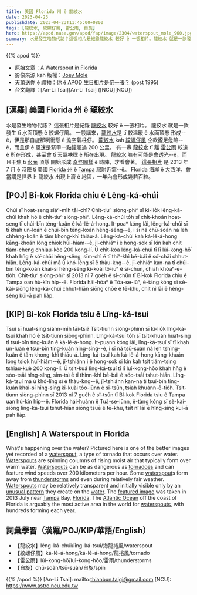```yaml
---
title: 美國 Florida 州 ê 龍絞水
date: 2023-04-23
publishdate: 2023-04-23T11:45:00+0800
tags: [龍絞水, 絞螺仔風, 雷公雨, 自旋]
hero: https://apod.nasa.gov/apod/fap/image/2304/waterspout_mole_960.jpg
summary: 水是發生啥物代誌？這張相片是紀錄龍絞水 較好 ê 一張相片。龍絞水 就是一款發生 tī 水頂懸 ê 絞螺仔風。
---
```


{{% apod %}}

- 原始文章：[A Waterspout in Florida](https://apod.nasa.gov/apod/ap230423.html)
- 影像來源 kah 版權：[Joey Mole](https://www.instagram.com/molethejoe/)
- 天頂送你 ê 禮物：[你 ê APOD 生日相片是佗一張？](https://apod.nasa.gov/apod/calendar/allyears.html) (post 1995)
- 台文翻譯：[An-Li Tsai][An-Li Tsai] ([NCU][NCU])

## [漢羅] 美國 Florida 州 ê 龍絞水
水是發生啥物代誌？
這張相片是紀錄 [龍絞水][waterspout 1] 較好 ê 一張相片。
龍絞水 就是一款發生 tī 水面頂懸 ê 絞螺仔風。
一般講來，[龍絞水][Waterspouts 1]是 tī 較溫暖 ê 水面頂懸 形成--ê，伊是那自旋那咧衝懸 ê 澹空氣柱仔。
[龍絞水][Waterspouts 2] kah [絞螺仔風][tornadoes] 仝款攏足危險--ê，而且伊 ê 風速是緊甲一點鐘超過 200 公里。
有一寡 [龍絞水][waterspout 2] tī 離 [雷公雨][thunderstorms] 較遠 ê 所在形成，甚至會 tī 天氣袂䆀 ê 所在出現。
[龍絞水][Waterspouts 3] 嘛有可能是會透光--ê，而且干焦 tī [水面][water] 頂懸 開始形成 [奇怪圖樣][unusual pattern] ê 時陣，才看會著。
[這張相片][featured image] 是 2013 年 7 月 ê 時陣 tī 美國 [Florida][Florida] 州 ê [Tampa][Tampa] 灣附近翕--ê。
Florida 海岸 ê [大西洋][Atlantic Ocean]，會當講是世界上 龍絞水 出現上濟 ê 地區，一年內會形成幾若百粒。

## [POJ] Bí-kok Florida chiu ê Lêng-ká-chúi
Chúi sī hoat-seng siáⁿ-mi̍h tāi-chì?
Chit-tiuⁿ siòng-phìⁿ sī kì-lio̍k lêng-ká-chúi khah hó ê chi̍t-tiuⁿ siòng-phìⁿ.
Lêng-ká-chúi to̍h sī chi̍t-khoán hoat-seng tī chúi-bīn téng-koân ê ká-lê-á-hong.
It-poaⁿ kóng lâi, lêng-ká-chúi sī tī khah un-loán ê chúi-bīn téng-koân hêng-sêng--ê, i sī ná chū-soân ná leh chhèng-koân ê tâm khong-khì thiāu-á.
Lêng-ká-chúi kah ká-lê-á-hong kāng-khoán lóng chiok hûi-hiám--ê, jî-chhiáⁿ i ê hong-sok sī kín kah chi̍t tiám-cheng chhiau-kòe 200 kong-lí.
Ū chi̍t-kóa lêng-ká-chúi tī lī lûi-kong-hō͘ khah hn̄g ê só͘-chāi hêng-sêng, sīm-chì ē tī thiⁿ-khì bē-bái ê só͘-chāi chhut-hiān.
Lêng-ká-chúi mā ū khó-lêng sī ē thàu-kng--ê, jî-chhiáⁿ kan-na tī chúi-bīn téng-koân khai-sí hêng-sêng kî-koài tô͘-iūⁿ ê sî-chūn, chiah khòaⁿ-ē-tio̍h.
Chit-tiuⁿ siòng-phìⁿ sī 2013 nî 7 goe̍h ê sî-chūn tī Bí-kok Florida chiu ê Tampa oan hù-kīn hip--ê.
Florida hái-hōaⁿ ê Tōa-se-iûⁿ, ē-tàng kóng sī sè-kài-siōng lêng-ká-chúi chhut-hiān siōng chōe ê tē-khu, chi̍t nî lāi ē hêng-sêng kúi-ā pah lia̍p.

## [KIP] Bí-kok Florida tsiu ê Lîng-ká-tsuí
Tsuí sī huat-sing siánn-mi̍h tāi-tsì?
Tsit-tiunn siòng-phìnn sī kì-lio̍k lîng-ká-tsuí khah hó ê tsi̍t-tiunn siòng-phìnn.
Lîng-ká-tsuí to̍h sī tsi̍t-khuán huat-sing tī tsuí-bīn tíng-kuân ê ká-lê-á-hong.
It-puann kóng lâi, lîng-ká-tsuí sī tī khah un-luán ê tsuí-bīn tíng-kuân hîng-sîng--ê, i sī ná tsū-suân ná leh tshìng-kuân ê tâm khong-khì thiāu-á.
Lîng-ká-tsuí kah ká-lê-á-hong kāng-khuán lóng tsiok huî-hiám--ê, jî-tshiánn i ê hong-sok sī kín kah tsi̍t tiám-tsing tshiau-kuè 200 kong-lí.
Ū tsi̍t-kuá lîng-ká-tsuí tī lī luî-kong-hōo khah hn̄g ê sóo-tsāi hîng-sîng, sīm-tsì ē tī thinn-khì bē-bái ê sóo-tsāi tshut-hiān.
Lîng-ká-tsuí mā ū khó-lîng sī ē thàu-kng--ê, jî-tshiánn kan-na tī tsuí-bīn tíng-kuân khai-sí hîng-sîng kî-kuài tôo-iūnn ê sî-tsūn, tsiah khuànn-ē-tio̍h.
Tsit-tiunn siòng-phìnn sī 2013 nî 7 gue̍h ê sî-tsūn tī Bí-kok Florida tsiu ê Tampa uan hù-kīn hip--ê.
Florida hái-huānn ê Tuā-se-iûnn, ē-tàng kóng sī sè-kài-siōng lîng-ká-tsuí tshut-hiān siōng tsuē ê tē-khu, tsi̍t nî lāi ē hîng-sîng kuí-ā pah lia̍p.

## [English] A Waterspout in Florida
What's happening over the water?
Pictured here is one of the better images yet recorded of a [waterspout][waterspout 1], a type of tornado that occurs over water.
[Waterspouts][Waterspouts 1] are spinning columns of rising moist air that typically form over warm water.
[Waterspouts][Waterspouts 2] can be as dangerous as [tornadoes][tornadoes] and can feature wind speeds over 200 kilometers per hour.
Some [waterspout][waterspout 2]s form away from [thunderstorms][thunderstorms] and even during relatively fair weather.
[Waterspouts][Waterspouts 3] may be relatively transparent and initially visible only by an [unusual pattern][unusual pattern] they create on the [water][water].
The [featured image][featured image] was taken in 2013 July near [Tampa][Tampa] Bay, [Florida][Florida].
The [Atlantic Ocean][Atlantic Ocean] off the coast of Florida is arguably the most active area in the world for [waterspouts][waterspouts], with hundreds forming each year.

## 詞彙學習（漢羅/POJ/KIP/華語/English）
- 【龍絞水】lêng-ká-chúi/lîng-ká-tsuí/海龍捲風/waterspout
- 【絞螺仔風】ká-lê-á-hong/ká-lê-á-hong/龍捲風/tornado
- 【雷公雨】lûi-kong-hō͘/luî-kong-hōo/雷雨/thunderstorms
- 【自旋】chū-soân/tsū-suân/自旋/spin

{{% /apod %}}
[An-Li Tsai]: mailto:thianbun.taigi@gmail.com
[NCU]: https://www.astro.ncu.edu.tw

[copyright]: https://apod.nasa.gov/apod/fap/lib/about_apod.html#srapply
[License]: https://creativecommons.org/licenses/by/2.0/

[waterspout 1]:https://oceanservice.noaa.gov/facts/waterspout.html
[Waterspouts 1]:https://en.wikipedia.org/wiki/Waterspout
[Waterspouts 2]:https://www.weather.gov/apx/waterspout
[tornadoes]:https://apod.nasa.gov/apod/ap110814.html
[waterspout 2]:https://www.youtube.com/watch?v=hN7ug1zoWWE
[thunderstorms]:https://www.nssl.noaa.gov/education/svrwx101/thunderstorms/faq/
[Waterspouts 3]:https://www.youtube.com/shorts/K7ws_3kypqQ
[unusual pattern]:https://s.yimg.com/os/en_US/News/BGR_News/scared-surprised-cat-face.jpg
[water]:https://climatekids.nasa.gov/menu/water/
[featured image]:https://www.imaging-resource.com/news/2013/07/11/photographer-captures-incredible-image-of-massive-waterspout-towering-over
[Tampa]:https://youtu.be/_4unrMjOCUk
[Florida]:https://en.wikipedia.org/wiki/Florida
[Atlantic Ocean]:https://en.wikipedia.org/wiki/Atlantic_ocean
[waterspouts]:https://www.naplesnews.com/story/weather/2022/09/01/waterspouts-florida-what-they-and-how-dangerous-they/7952124001/
